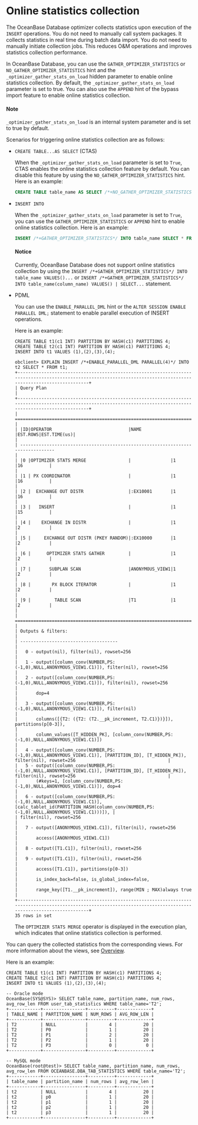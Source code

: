 # Online statistics collection

The OceanBase Database optimizer collects statistics upon execution of the `INSERT` operations. You do not need to manually call system packages. It collects statistics in real time during batch data import. You do not need to manually initiate collection jobs. This reduces O&M operations and improves statistics collection performance.

In OceanBase Database, you can use the `GATHER_OPTIMIZER_STATISTICS` or `NO_GATHER_OPTIMIZER_STATISTICS` hint and the `_optimizer_gather_stats_on_load` hidden parameter to enable online statistics collection. By default, the `_optimizer_gather_stats_on_load` parameter is set to true. You can also use the `APPEND` hint of the bypass import feature to enable online statistics collection.

<main id="notice" type='explain'>
<h4>Note</h4>
  <p><code>_optimizer_gather_stats_on_load</code> is an internal system parameter and is set to true by default. </p>
</main>

Scenarios for triggering online statistics collection are as follows:

- `CREATE TABLE...AS SELECT` (CTAS)

   When the `_optimizer_gather_stats_on_load` parameter is set to `True`, CTAS enables the online statistics collection feature by default. You can disable this feature by using the `NO_GATHER_OPTIMIZER_STATISTICS` hint. Here is an example:

   ```sql
   CREATE TABLE table_name AS SELECT /*+NO_GATHER_OPTIMIZER_STATISTICS*/* FROM...
   ```

- `INSERT INTO`

   When the `_optimizer_gather_stats_on_load` parameter is set to `True`, you can use the `GATHER_OPTIMIZER_STATISTICS` or `APPEND` hint to enable online statistics collection.
   Here is an example:

   ```sql
   INSERT /*+GATHER_OPTIMIZER_STATISTICS*/ INTO table_name SELECT * FROM table_name  
   ```

   <main id="notice" type='notice'>
   <h4>Notice</h4>
   <p>Currently, OceanBase Database does not support online statistics collection by using the <code>INSERT /*+GATHER_OPTIMIZER_STATISTICS*/ INTO table_name VALUES()...</code> or <code>INSERT /*+GATHER_OPTIMIZER_STATISTICS*/ INTO table_name(column_name) VALUES() | SELECT...</code> statement. </p>  
   </main>

- PDML

   You can use the `ENABLE_PARALLEL_DML` hint or the `ALTER SESSION ENABLE PARALLEL DML;` statement to enable parallel execution of INSERT operations.

   Here is an example:

   ```shell
   CREATE TABLE t1(c1 INT) PARTITION BY HASH(c1) PARTITIONS 4;
   CREATE TABLE t2(c1 INT) PARTITION BY HASH(c1) PARTITIONS 4;
   INSERT INTO t1 VALUES (1),(2),(3),(4);

   obclient> EXPLAIN INSERT /*+ENABLE_PARALLEL_DML PARALLEL(4)*/ INTO t2 SELECT * FROM t1;
   +-----------------------------------------------------------------------------------------------------------------------------------------------------------------+
   | Query Plan                                                                                                                                                      |
   +-----------------------------------------------------------------------------------------------------------------------------------------------------------------+
   | ================================================================================                                                                                |
   | |ID|OPERATOR                             |NAME           |EST.ROWS|EST.TIME(us)|                                                                                |
   | --------------------------------------------------------------------------------                                                                                |
   | |0 |OPTIMIZER STATS MERGE                |               |1       |16          |                                                                                |
   | |1 | PX COORDINATOR                      |               |1       |16          |                                                                                |
   | |2 |  EXCHANGE OUT DISTR                 |:EX10001       |1       |16          |                                                                                |
   | |3 |   INSERT                            |               |1       |15          |                                                                                |
   | |4 |    EXCHANGE IN DISTR                |               |1       |2           |                                                                                |
   | |5 |     EXCHANGE OUT DISTR (PKEY RANDOM)|:EX10000       |1       |2           |                                                                                |
   | |6 |      OPTIMIZER STATS GATHER         |               |1       |2           |                                                                                |
   | |7 |       SUBPLAN SCAN                  |ANONYMOUS_VIEW1|1       |2           |                                                                                |
   | |8 |        PX BLOCK ITERATOR            |               |1       |2           |                                                                                |
   | |9 |         TABLE SCAN                  |T1             |1       |2           |                                                                                |
   | ================================================================================                                                                                |
   | Outputs & filters:                                                                                                                                              |
   | -------------------------------------                                                                                                                           |
   |   0 - output(nil), filter(nil), rowset=256                                                                                                                      |
   |   1 - output([column_conv(NUMBER,PS:(-1,0),NULL,ANONYMOUS_VIEW1.C1)]), filter(nil), rowset=256                                                                  |
   |   2 - output([column_conv(NUMBER,PS:(-1,0),NULL,ANONYMOUS_VIEW1.C1)]), filter(nil), rowset=256                                                                  |
   |       dop=4                                                                                                                                                     |
   |   3 - output([column_conv(NUMBER,PS:(-1,0),NULL,ANONYMOUS_VIEW1.C1)]), filter(nil)                                                                              |
   |       columns([{T2: ({T2: (T2.__pk_increment, T2.C1)})}]), partitions(p[0-3]),                                                                                  |
   |       column_values([T_HIDDEN_PK], [column_conv(NUMBER,PS:(-1,0),NULL,ANONYMOUS_VIEW1.C1)])                                                                     |
   |   4 - output([column_conv(NUMBER,PS:(-1,0),NULL,ANONYMOUS_VIEW1.C1)], [PARTITION_ID], [T_HIDDEN_PK]), filter(nil), rowset=256                                   |
   |   5 - output([column_conv(NUMBER,PS:(-1,0),NULL,ANONYMOUS_VIEW1.C1)], [PARTITION_ID], [T_HIDDEN_PK]), filter(nil), rowset=256                                   |
   |       (#keys=1, [column_conv(NUMBER,PS:(-1,0),NULL,ANONYMOUS_VIEW1.C1)]), dop=4                                                                                 |
   |   6 - output([column_conv(NUMBER,PS:(-1,0),NULL,ANONYMOUS_VIEW1.C1)], [calc_tablet_id(PARTITION_HASH(column_conv(NUMBER,PS:(-1,0),NULL,ANONYMOUS_VIEW1.C1)))]), |
   | filter(nil), rowset=256                                                                                                                                         |
   |   7 - output([ANONYMOUS_VIEW1.C1]), filter(nil), rowset=256                                                                                                     |
   |       access([ANONYMOUS_VIEW1.C1])                                                                                                                              |
   |   8 - output([T1.C1]), filter(nil), rowset=256                                                                                                                  |
   |   9 - output([T1.C1]), filter(nil), rowset=256                                                                                                                  |
   |       access([T1.C1]), partitions(p[0-3])                                                                                                                       |
   |       is_index_back=false, is_global_index=false,                                                                                                               |
   |       range_key([T1.__pk_increment]), range(MIN ; MAX)always true                                                                                               |
   +-----------------------------------------------------------------------------------------------------------------------------------------------------------------+
   35 rows in set
   ```

   The `OPTIMIZER STATS MERGE` operator is displayed in the execution plan, which indicates that online statistics collection is performed.

You can query the collected statistics from the corresponding views. For more information about the views, see [Overview](../200.statistics-collection-methods/100.overview-of-statistics-collection-methods.md).

Here is an example:

```shell
CREATE TABLE t1(c1 INT) PARTITION BY HASH(c1) PARTITIONS 4;
CREATE TABLE t2(c1 INT) PARTITION BY HASH(c1) PARTITIONS 4;
INSERT INTO t1 VALUES (1),(2),(3),(4);

-- Oracle mode
OceanBase(SYS@SYS)> SELECT table_name, partition_name, num_rows, avg_row_len FROM user_tab_statistics WHERE table_name='T2';
+------------+----------------+----------+-------------+
| TABLE_NAME | PARTITION_NAME | NUM_ROWS | AVG_ROW_LEN |
+------------+----------------+----------+-------------+
| T2         | NULL           |        4 |          20 |
| T2         | P0             |        1 |          20 |
| T2         | P1             |        2 |          20 |
| T2         | P2             |        1 |          20 |
| T2         | P3             |        0 |           0 |
+------------+----------------+----------+-------------+

-- MySQL mode
OceanBase(root@test)> SELECT table_name, partition_name, num_rows, avg_row_len FROM OCEANBASE.DBA_TAB_STATISTICS WHERE table_name='T2';
+------------+----------------+----------+-------------+
| table_name | partition_name | num_rows | avg_row_len |
+------------+----------------+----------+-------------+
| t2         | NULL           |        4 |          20 |
| t2         | p0             |        1 |          20 |
| t2         | p1             |        1 |          20 |
| t2         | p2             |        1 |          20 |
| t2         | p3             |        1 |          20 |
+------------+----------------+----------+-------------+
```

